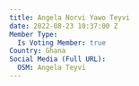 ```yaml
---
title: Angela Norvi Yawo Teyvi
date: 2022-08-23 10:37:00 Z
Member Type:
  Is Voting Member: true
Country: Ghana
Social Media (Full URL):
  OSM: Angela Teyvi
---
```


